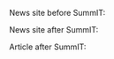 News site before SummIT:
[](image_url)


News site after SummIT:
[](https://github.com/VidsterBroyo/SummIT/blob/1196721ec5f12b73bf7f27fc812c6d3444e8064f/articlePostSummIT.jpg)


Article after SummIT:
[](image_url)

